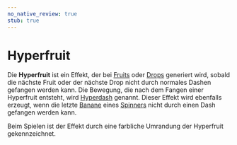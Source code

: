 ```yaml
---
no_native_review: true
stub: true
---
```


# Hyperfruit

Die **Hyperfruit** ist ein Effekt, der bei [Fruits](/wiki/Hit_object/Fruit) oder [Drops](/wiki/Hit_object/Juice_stream#drop) generiert wird, sobald die nächste Fruit oder der nächste Drop nicht durch normales Dashen gefangen werden kann. Die Bewegung, die nach dem Fangen einer Hyperfruit entsteht, wird [Hyperdash](/wiki/Gameplay/Hyperdash) genannt. Dieser Effekt wird ebenfalls erzeugt, wenn die letzte [Banane](/wiki/Hit_object/Banana) eines [Spinners](/wiki/Hit_object/Spinner) nicht durch einen Dash gefangen werden kann.

Beim Spielen ist der Effekt durch eine farbliche Umrandung der Hyperfruit gekennzeichnet.
